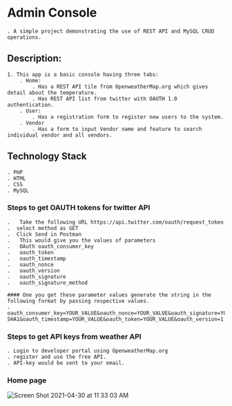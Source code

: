 # Admin Console
    . A simple project demonstrating the use of REST API and MySQL CRUD operations.

## Description:
    1. This app is a basic console having three tabs:
        . Home:
            . Has a REST API tile from OpenweatherMap.org which gives detail about the temperature.
            . Has REST API list from twitter with OAUTH 1.0 authentication.
        . User:
            . Has a registration form to register new users to the system.
        . Vendor
            . Has a form to input Vendor name and feature to search individual vendor and all vendors.

## Technology Stack
    . PHP
    . HTML
    . CSS
    . MySQL 


### Steps to get OAUTH tokens for twitter API
 
    .   Take the following URL https://api.twitter.com/oauth/request_token
    .  select method as GET
    .  Click Send in Postman
    .   This would give you the values of parameters
    .   OAuth oauth_consumer_key
    .   oauth_token
    .   oauth_timestamp
    .   oauth_nonce
    .   oauth_version
    .   oauth_signature
    .   oauth_signature_method

    #### One you get these parameter values generate the string in the following format by passing respective values.
    .   oauth_consumer_key=YOUR_VALUE&oauth_nonce=YOUR_VALUE&oauth_signature=YOUR_VALUE&oauth_signature_method=HMAC-SHA1&oauth_timestamp=YOUR_VALUE&oauth_token=YOUR_VALUE&oauth_version=1.0

### Steps to get API keys from weather API
    . Login to developer portal using OpenweatherMap.org
    . register and use the free API.
    . API-key would be sent to your email.
    
### Home page
![Screen Shot 2021-04-30 at 11 33 03 AM](https://user-images.githubusercontent.com/71738571/116718630-2aa52d00-a9a8-11eb-9b1e-e0a771d07772.png)

